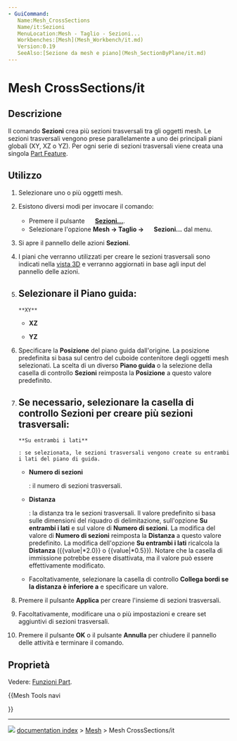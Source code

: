 ```yaml
---
- GuiCommand:
   Name:Mesh_CrossSections
   Name/it:Sezioni
   MenuLocation:Mesh - Taglio - Sezioni...
   Workbenches:[Mesh](Mesh_Workbench/it.md)
   Version:0.19
   SeeAlso:[Sezione da mesh e piano](Mesh_SectionByPlane/it.md)
---
```


# Mesh CrossSections/it



## Descrizione

Il comando **Sezioni** crea più sezioni trasversali tra gli oggetti mesh. Le sezioni trasversali vengono prese parallelamente a uno dei principali piani globali (XY, XZ o YZ). Per ogni serie di sezioni trasversali viene creata una singola [Part Feature](Part_Feature/it.md).



## Utilizzo

1.  Selezionare uno o più oggetti mesh.
2.  Esistono diversi modi per invocare il comando:
    -   Premere il pulsante **<img src="images/Mesh_CrossSections.svg" width=16px> [Sezioni...](Mesh_CrossSections/it.md)**.
    -   Selezionare l\'opzione **Mesh → Taglio → <img src="images/Mesh_CrossSections.svg" width=16px> Sezioni...** dal menu.
3.  Si apre il pannello delle azioni **Sezioni**.
4.  I piani che verranno utilizzati per creare le sezioni trasversali sono indicati nella [vista 3D](3D_view/it.md) e verranno aggiornati in base agli input del pannello delle azioni.
5.  Selezionare il **Piano guida**:
    -   
        **XY**
        

    -   
        **XZ**
        

    -   
        **YZ**
        
6.  Specificare la **Posizione** del piano guida dall\'origine. La posizione predefinita si basa sul centro del cuboide contenitore degli oggetti mesh selezionati. La scelta di un diverso **Piano guida** o la selezione della casella di controllo **Sezioni** reimposta la **Posizione** a questo valore predefinito.
7.  Se necessario, selezionare la casella di controllo **Sezioni** per creare più sezioni trasversali:
    -   
        **Su entrambi i lati**
        
        : se selezionata, le sezioni trasversali vengono create su entrambi i lati del piano di guida.

    -   
        **Numero di sezioni**
        
        : il numero di sezioni trasversali.

    -   
        **Distanza**
        
        : la distanza tra le sezioni trasversali. Il valore predefinito si basa sulle dimensioni del riquadro di delimitazione, sull\'opzione **Su entrambi i lati** e sul valore di **Numero di sezioni**. La modifica del valore di **Numero di sezioni** reimposta la **Distanza** a questo valore predefinito. La modifica dell\'opzione **Su entrambi i lati** ricalcola la **Distanza** ({{value|*2.0}} o {{value|*0.5}}). Notare che la casella di immissione potrebbe essere disattivata, ma il valore può essere effettivamente modificato.

    -   Facoltativamente, selezionare la casella di controllo **Collega bordi se la distanza è inferiore a** e specificare un valore.
8.  Premere il pulsante **Applica** per creare l\'insieme di sezioni trasversali.
9.  Facoltativamente, modificare una o più impostazioni e creare set aggiuntivi di sezioni trasversali.
10. Premere il pulsante **OK** o il pulsante **Annulla** per chiudere il pannello delle attività e terminare il comando.



## Proprietà

Vedere: [Funzioni Part](Part_Feature/it.md).





{{Mesh Tools navi

}}



---
![](images/Button_right.svg) [documentation index](../README.md) > [Mesh](Mesh_Workbench.md) > Mesh CrossSections/it
